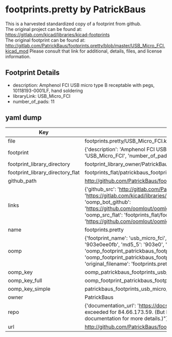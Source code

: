 # footprints.pretty by PatrickBaus  
This is a harvested standardized copy of a footprint from github.  
The original project can be found at:  
https://gitlab.com/kicad/libraries/kicad-footprints  
The original footprint can be found at:
http://gitlab.com/PatrickBaus/footprints.pretty/blob/master/USB_Micro_FCI.kicad_mod
Please consult that link for additional, details, files, and license information.  
## Footprint Details
* description: Amphenol FCI USB micro type B receptable with pegs, 10118193-0001LF, hand soldering  
* libraryLink: USB_Micro_FCI  
* number_of_pads: 11  
## yaml dump  
| Key | Value |  
| --- | --- |  
| file | footprints.pretty/USB_Micro_FCI.kicad_mod |  
| footprint | {'description': 'Amphenol FCI USB micro type B receptable with pegs, 10118193-0001LF, hand soldering', 'libraryLink': 'USB_Micro_FCI', 'number_of_pads': 11} |  
| footprint_library_directory | footprint_library_owner/PatrickBaus_footprints.pretty |  
| footprint_library_directory_flat | footprints_flat/patrickbaus_footprints_usb_micro_fci/working |  
| github_path | http://github.com/PatrickBaus/footprints.pretty/blob/master/USB_Micro_FCI.kicad_mod |  
| links | {'github_src': 'http://gitlab.com/PatrickBaus/footprints.pretty/blob/master/USB_Micro_FCI.kicad_mod', 'github_src_repo': 'https://gitlab.com/kicad/libraries/kicad-footprints', 'oomp_bot': 'footprints/patrickbaus_footprints_usb_micro_fci/working', 'oomp_bot_github': 'https://github.com/oomlout/oomlout_oomp_footprint_bot/tree/main/footprints/patrickbaus_footprints_usb_micro_fci/working', 'oomp_src_flat': 'footprints_flat/footprints_flat/patrickbaus_footprints_usb_micro_fci/working', 'oomp_src_flat_github': 'https://github.com/oomlout/oomlout_oomp_footprint_src/tree/main/footprints_flat/patrickbaus_footprints_usb_micro_fci/working'} |  
| name | footprints.pretty |  
| oomp | {'footprint_name': 'usb_micro_fci', 'library_name': 'footprints', 'md5': '903e0ee0fb1e6192b901aa764e98b250', 'md5_10': '903e0ee0fb', 'md5_5': '903e0', 'md5_6': '903e0e', 'oomp_key': 'oomp_patrickbaus_footprints_usb_micro_fci', 'oomp_key_extra': 'oomp_footprint_patrickbaus_footprints_usb_micro_fci', 'oomp_key_full': 'oomp_footprint_patrickbaus_footprints_usb_micro_fci_903e0e', 'oomp_key_simple': 'patrickbaus_footprints_usb_micro_fci', 'original_filename': 'footprints.pretty/USB_Micro_FCI.kicad_mod', 'owner_name': 'patrickbaus'} |  
| oomp_key | oomp_patrickbaus_footprints_usb_micro_fci |  
| oomp_key_full | oomp_footprint_patrickbaus_footprints_usb_micro_fci |  
| oomp_key_simple | patrickbaus_footprints_usb_micro_fci |  
| owner | PatrickBaus |  
| repo | {'documentation_url': 'https://docs.github.com/rest/overview/resources-in-the-rest-api#rate-limiting', 'message': "API rate limit exceeded for 84.66.173.59. (But here's the good news: Authenticated requests get a higher rate limit. Check out the documentation for more details.)"} |  
| url | http://github.com/PatrickBaus/footprints.pretty |  

